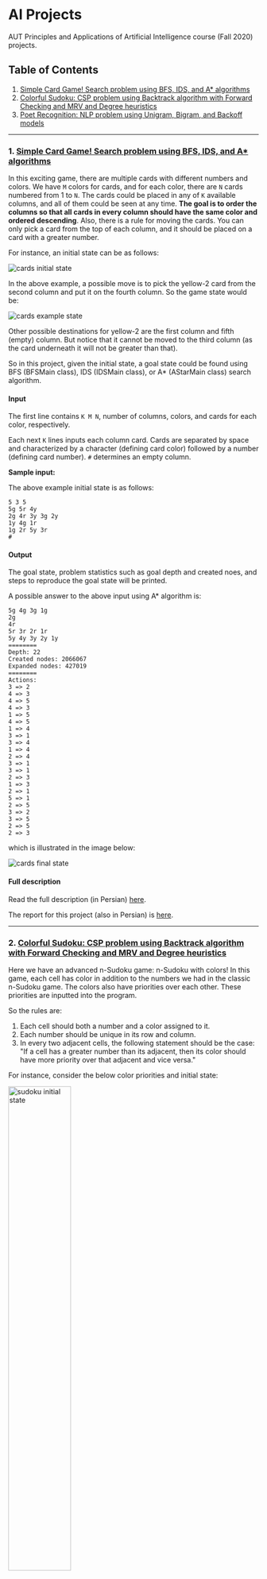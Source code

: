 # AI Projects

AUT Principles and Applications of Artificial Intelligence course (Fall 2020) projects.



## Table of Contents

1. [Simple Card Game! Search problem using BFS, IDS, and A* algorithms](#1-simple-card-game-search-problem-using-bfs-ids-and-a-algorithms)
2. [Colorful Sudoku: CSP problem using Backtrack algorithm with Forward Checking and MRV and Degree heuristics](#2-colorful-sudoku-csp-problem-using-backtrack-algorithm-with-forward-checking-and-mrv-and-degree-heuristics)
3. [Poet Recognition: NLP problem using Unigram, Bigram, and Backoff models](#3-poet-recognition-nlp-problem-using-unigram-bigram-and-backoff-models)



------

### 1. [Simple Card Game! Search problem using BFS, IDS, and A* algorithms](https://github.com/radinshayanfar/AI_Projects/tree/master/PRJ1_PRJ2/src/main/java/prj1)

In this exciting game, there are multiple cards with different numbers and colors. We have `M` colors for cards, and for each color, there are `N` cards numbered from 1 to `N`. The cards could be placed in any of `K` available columns, and all of them could be seen at any time. **The goal is to order the columns so that all cards in every column should have the same color and ordered descending**. Also, there is a rule for moving the cards. You can only pick a card from the top of each column, and it should be placed on a card with a greater number.

For instance, an initial state can be as follows:

![cards initial state](./images/prj1_initial.svg)

In the above example, a possible move is to pick the yellow-2 card from the second column and put it on the fourth column. So the game state would be:

![cards example state](./images/prj1_example.svg)

Other possible destinations for yellow-2 are the first column and fifth (empty) column. But notice that it cannot be moved to the third column (as the card underneath it will not be greater than that).

So in this project, given the initial state, a goal state could be found using BFS (BFSMain class), IDS (IDSMain class), or A* (AStarMain class) search algorithm.

#### Input

The first line contains `K M N`, number of columns, colors, and cards for each color, respectively.

Each next `K` lines inputs each column card. Cards are separated by space and characterized by a character (defining card color) followed by a number (defining card number). `#` determines an empty column.

**Sample input:**

The above example initial state is as follows:

```
5 3 5
5g 5r 4y
2g 4r 3y 3g 2y
1y 4g 1r
1g 2r 5y 3r
#
```

#### Output

The goal state, problem statistics such as goal depth and created noes, and steps to reproduce the goal state will be printed.

A possible answer to the above input using A* algorithm is:

```
5g 4g 3g 1g
2g
4r
5r 3r 2r 1r
5y 4y 3y 2y 1y
========
Depth: 22
Created nodes: 2066067
Expanded nodes: 427019
========
Actions:
3 => 2
4 => 3
4 => 5
4 => 3
1 => 5
4 => 5
1 => 4
3 => 1
3 => 4
1 => 4
2 => 4
3 => 1
3 => 1
2 => 3
1 => 3
2 => 1
5 => 1
2 => 5
3 => 2
3 => 5
2 => 5
2 => 3
```

which is illustrated in the image below:

![cards final state](./images/prj1_final.svg)



#### Full description

Read the full description (in Persian) [here](https://github.com/radinshayanfar/AI_Projects/blob/master/instructions/AI_P1.pdf).

The report for this project (also in Persian) is [here](https://github.com/radinshayanfar/AI_Projects/blob/master/report/prj1/report.pdf).



------

### 2. [Colorful Sudoku: CSP problem using Backtrack algorithm with Forward Checking and MRV and Degree heuristics](https://github.com/radinshayanfar/AI_Projects/tree/master/PRJ1_PRJ2/src/main/java/prj2)

Here we have an advanced n-Sudoku game: n-Sudoku with colors! In this game, each cell has color in addition to the numbers we had in the classic n-Sudoku game. The colors also have priorities over each other. These priorities are inputted into the program.

So the rules are:

1. Each cell should both a number and a color assigned to it.
2. Each number should be unique in its row and column.
3. In every two adjacent cells, the following statement should be the case: "If a cell has a greater number than its adjacent, then its color should have more priority over that adjacent and vice versa."

For instance, consider the below color priorities and initial state:

<img src="./images/prj2_initial.svg" alt="sudoku initial state" width="50%" />

**Red > Green > Blue > Yellow > Purple**



The project tries to solve the problem (formulated as a CSP problem) using Backtrack algorithm with Forward Checking and MRV and Degree heuristics.

#### Input

The first line contains `M N`, number of colors and dimension of table, respectively.

Each next `N` lines inputs each row's cells' numbers and colors. Cells are separated by space and characterized by a number (defining cell number) followed by a character (defining cell number). `#` determines an empty column. We use `*` to denote a cell with no number and `#` to denote a cell with no color.

**Sample input**

The above example initial state is as follows:

```
5 3
r g b y p
1# *b *#
*# 3r *#
*g 1# *#
```

#### Output

The solved game (if possible) will be printed out.

A possible answer to the above input using A* algorithm is:

```
1y 2b 3g
2b 3r 1y
3g 1y 2g
```

which is illustrated in the image below:

<img src="./images/prj2_full.svg" alt="sudoku full state" width="50%" />



#### Full description

Read the full description (in Persian) [here](https://github.com/radinshayanfar/AI_Projects/blob/master/instructions/AI_P2.pdf).

The report for this project (also in Persian) is [here](https://github.com/radinshayanfar/AI_Projects/blob/master/report/prj2/report.pdf).



------

### 3. [Poet Recognition: NLP problem using Unigram, Bigram, and Backoff models](https://github.com/radinshayanfar/AI_Projects/blob/master/prj3/prj3.ipynb)

In this NLP problem, given a line from Ferdowsi, Hafez, or Molana (three famous Iranian poets), the aim was to predict that line's author. To achieve this goal, a Unigram and a Bigram model trained on a train set with over 24 thousand lines of poems written by these three poets. Also, the following Backoff model was used for smoothing:

<img src="http://www.sciweavers.org/download/Tex2Img_1613080437.png" width="475" height="98" >


#### Full description

Read the full description (in Persian) [here](https://github.com/radinshayanfar/AI_Projects/blob/master/instructions/AI_P3.pdf).